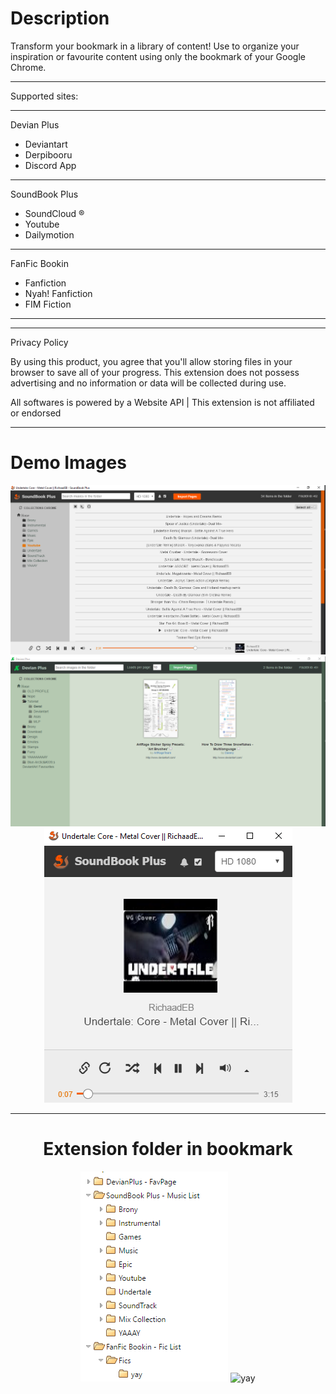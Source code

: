 <h1>Description</h1>

Transform your bookmark in a library of content!
Use to organize your inspiration or favourite content using only the bookmark of your Google Chrome.

<hr/>

Supported sites:

<hr/>
Devian Plus

- Deviantart
- Derpibooru
- Discord App
<hr/>
SoundBook Plus

- SoundCloud ®
- Youtube
- Dailymotion
<hr/>
FanFic Bookin

- Fanfiction
- Nyah! Fanfiction
- FIM Fiction
<hr/>

<hr/>

Privacy Policy

By using this product, you agree that you'll allow storing files in your browser to save all of your progress. 
This extension does not possess advertising and no information or data will be collected during use. 


All softwares is powered by a Website API | This extension is not affiliated or endorsed

<hr/>

<h1>Demo Images</h1>

<center>
<img src="https://github.com/JackieApkon/Super-FavBook-Plus/blob/master/PRINTS/21v33v13v1.PNG?raw=true" alt="yay"/>

<img src="https://github.com/JackieApkon/Super-FavBook-Plus/blob/master/PRINTS/v322442v2.PNG?raw=true" alt="yay"/>

<img src="https://github.com/JackieApkon/Super-FavBook-Plus/blob/master/PRINTS/v3v2v2v342v3.PNG?raw=true" alt="yay"/>

<hr/>

<h1>Extension folder in bookmark</h1>
<img src="https://github.com/JackieApkon/Super-FavBook-Plus/blob/master/PRINTS/v42342v.PNG?raw=true" alt="yay"/>
<img src="https://github.com/JackieApkon/Super-FavBook-Plus/blob/master/PRINTS/2017-06-29_07-54-48.gif?raw=true" alt="yay"/>
</center>

